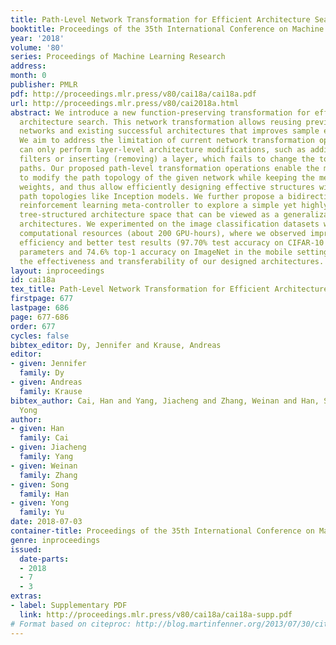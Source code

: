 ```yaml
---
title: Path-Level Network Transformation for Efficient Architecture Search
booktitle: Proceedings of the 35th International Conference on Machine Learning
year: '2018'
volume: '80'
series: Proceedings of Machine Learning Research
address: 
month: 0
publisher: PMLR
pdf: http://proceedings.mlr.press/v80/cai18a/cai18a.pdf
url: http://proceedings.mlr.press/v80/cai2018a.html
abstract: We introduce a new function-preserving transformation for efficient neural
  architecture search. This network transformation allows reusing previously trained
  networks and existing successful architectures that improves sample efficiency.
  We aim to address the limitation of current network transformation operations that
  can only perform layer-level architecture modifications, such as adding (pruning)
  filters or inserting (removing) a layer, which fails to change the topology of connection
  paths. Our proposed path-level transformation operations enable the meta-controller
  to modify the path topology of the given network while keeping the merits of reusing
  weights, and thus allow efficiently designing effective structures with complex
  path topologies like Inception models. We further propose a bidirectional tree-structured
  reinforcement learning meta-controller to explore a simple yet highly expressive
  tree-structured architecture space that can be viewed as a generalization of multi-branch
  architectures. We experimented on the image classification datasets with limited
  computational resources (about 200 GPU-hours), where we observed improved parameter
  efficiency and better test results (97.70% test accuracy on CIFAR-10 with 14.3M
  parameters and 74.6% top-1 accuracy on ImageNet in the mobile setting), demonstrating
  the effectiveness and transferability of our designed architectures.
layout: inproceedings
id: cai18a
tex_title: Path-Level Network Transformation for Efficient Architecture Search
firstpage: 677
lastpage: 686
page: 677-686
order: 677
cycles: false
bibtex_editor: Dy, Jennifer and Krause, Andreas
editor:
- given: Jennifer
  family: Dy
- given: Andreas
  family: Krause
bibtex_author: Cai, Han and Yang, Jiacheng and Zhang, Weinan and Han, Song and Yu,
  Yong
author:
- given: Han
  family: Cai
- given: Jiacheng
  family: Yang
- given: Weinan
  family: Zhang
- given: Song
  family: Han
- given: Yong
  family: Yu
date: 2018-07-03
container-title: Proceedings of the 35th International Conference on Machine Learning
genre: inproceedings
issued:
  date-parts:
  - 2018
  - 7
  - 3
extras:
- label: Supplementary PDF
  link: http://proceedings.mlr.press/v80/cai18a/cai18a-supp.pdf
# Format based on citeproc: http://blog.martinfenner.org/2013/07/30/citeproc-yaml-for-bibliographies/
---
```

